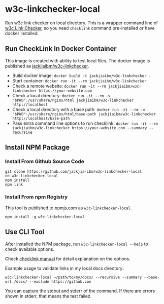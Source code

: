 # w3c-linkchecker-local

Run w3c link checker on local directory. This is a wrapper command line of [w3c Link Checker](https://github.com/w3c/link-checker), so you need `checklink` command pre-installed or have docker installed.

## Run CheckLink In Docker Container

This image is created with ability to test local files. The docker image is published as [jackjiaibm/w3c-linkchecker](https://hub.docker.com/r/jackjiaibm/w3c-linkchecker/).

- Build docker image: `docker build -t jackjiaibm/w3c-linkchecker .`
- Start container: `docker run -it --rm jackjiaibm/w3c-linkchecker`
- Check a remote website: `docker run -it --rm jackjiaibm/w3c-linkchecker https://your-website.com`
- Check a local directory: `docker run -it --rm -v "$PWD":/usr/share/nginx/html jackjiaibm/w3c-linkchecker http://localhost`
- Check a local directory with a base path: `docker run -it --rm -v "$PWD":/usr/share/nginx/html/base-path jackjiaibm/w3c-linkchecker http://localhost/base-path`
- Pass extra command line options to run checklink: `docker run -it --rm jackjiaibm/w3c-linkchecker https://your-website.com --summary --recursive`

## Install NPM Package

### Install From Github Source Code

```
git clone https://github.com/jackjia-ibm/w3c-linkchecker-local
cd w3c-linkchecker-local
npm install
npm link
```

### Install From npm Registry

This tool is published to [npmjs.com](https://www.npmjs.com/package/w3c-linkchecker-local) as `w3c-linkchecker-local`.

```
npm install -g w3c-linkchecker-local
```

## Use CLI Tool

After installed the NPM package, run `w3c-linkchecker-local --help` to check available options.

Check [checklink manual](https://metacpan.org/release/W3C-LinkChecker) for detail explanation on the options.

Example usage to validate links in my local docs directory:

```
w3c-linkchecker-local ~/path/to/my/docs/ --recursive --summary --base-url /docs/ --exclude https://github.com
```

You can capture the stdout and stderr of the command. If there are errors shown in stderr, that means the test failed.
